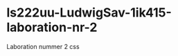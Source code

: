 ls222uu-LudwigSav-1ik415-laboration-nr-2
========================================

Laboration nummer 2 css
